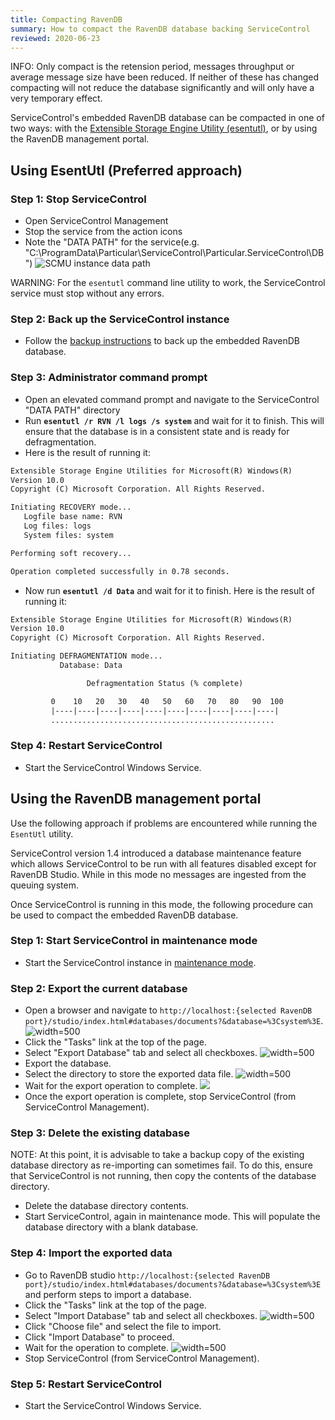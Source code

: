 ```yaml
---
title: Compacting RavenDB
summary: How to compact the RavenDB database backing ServiceControl
reviewed: 2020-06-23
---
```


INFO: Only compact is the retension period, messages throughput or average message size have been reduced. If neither of these has changed compacting will not reduce the database significantly and will only have a very temporary effect.

ServiceControl's embedded RavenDB database can be compacted in one of two ways: with the  [Extensible Storage Engine Utility (esentutl)](https://technet.microsoft.com/en-us/library/hh875546.aspx), or by using the RavenDB management portal.

## Using EsentUtl (Preferred approach)

### Step 1: Stop ServiceControl

* Open ServiceControl Management
* Stop the service from the action icons
* Note the "DATA PATH" for the service(e.g. "C:\ProgramData\Particular\ServiceControl\Particular.ServiceControl\DB")   ![SCMU  instance data path](managementutil-instance-datapath.png 'width=500')

WARNING: For the `esentutl` command line utility to work, the ServiceControl service must stop without any errors.

### Step 2: Back up the ServiceControl instance

* Follow the [backup instructions](backup-sc-database.md#backup) to back up the embedded RavenDB database.

### Step 3: Administrator command prompt

* Open an elevated command prompt and navigate to the ServiceControl "DATA PATH" directory
* Run **`esentutl /r RVN /l logs /s system`** and wait for it to finish. This will ensure that the database is in a consistent state and is ready for defragmentation.
* Here is the result of running it:  

```txt
Extensible Storage Engine Utilities for Microsoft(R) Windows(R)
Version 10.0
Copyright (C) Microsoft Corporation. All Rights Reserved.

Initiating RECOVERY mode...
   Logfile base name: RVN
   Log files: logs
   System files: system

Performing soft recovery...

Operation completed successfully in 0.78 seconds.
```

* Now run **`esentutl /d Data`** and wait for it to finish. Here is the result of running it:  

```txt
Extensible Storage Engine Utilities for Microsoft(R) Windows(R)
Version 10.0
Copyright (C) Microsoft Corporation. All Rights Reserved.

Initiating DEFRAGMENTATION mode...
           Database: Data

                 Defragmentation Status (% complete)

         0    10   20   30   40   50   60   70   80   90  100
         |----|----|----|----|----|----|----|----|----|----|
         ..................................................
```

### Step 4: Restart ServiceControl

* Start the ServiceControl Windows Service.

## Using the RavenDB management portal

Use the following approach if problems are encountered while running the `EsentUtl` utility.

ServiceControl version 1.4 introduced a database maintenance feature which allows ServiceControl to be run with all features disabled except for RavenDB Studio. While in this mode no messages are ingested from the queuing system.

Once ServiceControl is running in this mode, the following procedure can be used to compact the embedded RavenDB database.

### Step 1: Start ServiceControl in maintenance mode

* Start the ServiceControl instance in [maintenance mode](maintenance-mode.md).

### Step 2: Export the current database

* Open a browser and navigate to `http://localhost:{selected RavenDB port}/studio/index.html#databases/documents?&database=%3Csystem%3E`.
  ![](export-database-step1.png 'width=500')
* Click the "Tasks" link at the top of the page.
* Select "Export Database" tab and select all checkboxes.
  ![](export-database-step2.png 'width=500')
* Export the database.
* Select the directory to store the exported data file.
  ![](export-database-step3.png 'width=500')
* Wait for the export operation to complete.
  ![](export-database-step4.png)
* Once the export operation is complete, stop ServiceControl (from ServiceControl Management).

### Step 3: Delete the existing database

NOTE: At this point, it is advisable to take a backup copy of the existing database directory as re-importing can sometimes fail. To do this, ensure that ServiceControl is not running, then copy the contents of the database directory.

* Delete the database directory contents.
* Start ServiceControl, again in maintenance mode. This will populate the database directory with a blank database.

### Step 4: Import the exported data

* Go to RavenDB studio `http://localhost:{selected RavenDB port}/studio/index.html#databases/documents?&database=%3Csystem%3E` and perform steps to import a database.
* Click the "Tasks" link at the top of the page.
* Select "Import Database" tab and select all checkboxes.
  ![](import-database-step1.png 'width=500')
* Click "Choose file" and select the file to import.
* Click "Import Database" to proceed.  
* Wait for the operation to complete.
  ![](import-database-step2.png 'width=500')
* Stop ServiceControl (from ServiceControl Management).

### Step 5: Restart ServiceControl

* Start the ServiceControl Windows Service.
